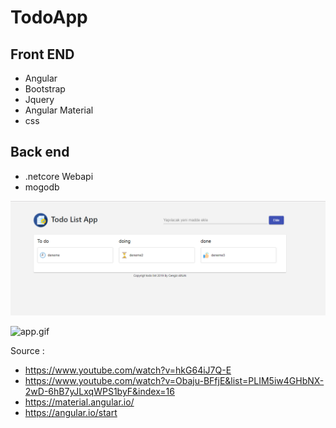 # TodoApp

## Front END
  - Angular
  - Bootstrap
  - Jquery
  - Angular Material
  - css
  
## Back end
  - .netcore Webapi
  - mogodb
  
![image](https://github.com/cngzltrk/todoApp-angular-.netCoreWebApi/blob/master/ekran%20g%C3%B6r%C3%BCnt%C3%BCs%C3%BC.PNG)

![app.gif](https://github.com/cngzltrk/todoApp-angular-.netCoreWebApi/blob/master/app.gif)






Source :
 - https://www.youtube.com/watch?v=hkG64iJ7Q-E
 - https://www.youtube.com/watch?v=Obaju-BFfjE&list=PLIM5iw4GHbNX-2wD-6hB7yJLxqWPS1byF&index=16       
 - https://material.angular.io/
 - https://angular.io/start
